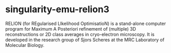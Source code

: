 # singularity-emu-relion3
RELION (for REgularised LIkelihood OptimisatioN) is a stand-alone computer program for Maximum A Posteriori refinement of (multiple) 3D reconstructions or 2D class averages in cryo-electron microscopy. It is developed in the research group of Sjors Scheres at the MRC Laboratory of Molecular Biology.
